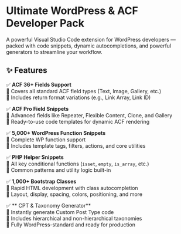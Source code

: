 # Ultimate WordPress & ACF Developer Pack

A powerful Visual Studio Code extension for WordPress developers — packed with code snippets, dynamic autocompletions, and powerful generators to streamline your workflow.



## ✨ Features

✅ **ACF 36+ Fields Support**  
🔹 Covers all standard ACF field types (Text, Image, Gallery, etc.)  
🔹 Includes return format variations (e.g., Link Array, Link ID)

✅ **ACF Pro Field Snippets**  
🔹 Advanced fields like Repeater, Flexible Content, Clone, and Gallery  
🔹 Ready-to-use code templates for dynamic ACF rendering

✅ **5,000+ WordPress Function Snippets**  
🔹 Complete WP function support  
🔹 Includes template tags, filters, actions, and core utilities

✅ **PHP Helper Snippets**  
🔹 All key conditional functions (`isset`, `empty`, `is_array`, etc.)  
🔹 Common patterns and utility logic built-in

✅ **1,000+ Bootstrap Classes**  
🔹 Rapid HTML development with class autocompletion  
🔹 Layout, display, spacing, colors, positioning, and more

✅ ** CPT & Taxonomy Generator**  
🔹 Instantly generate Custom Post Type code  
🔹 Includes hierarchical and non-hierarchical taxonomies  
🔹 Fully WordPress-standard and ready for production


